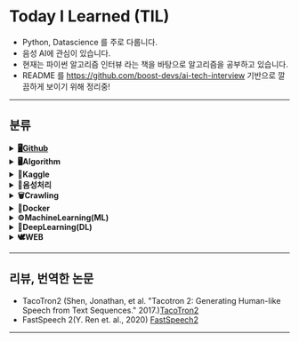 # Today I Learned (TIL)
+ Python, Datascience 를 주로 다룹니다.
+ 음성 AI에 관심이 있습니다.
+ 현재는 파이썬 알고리즘 인터뷰 라는 책을 바탕으로 알고리즘을 공부하고 있습니다.
+ README 를 https://github.com/boost-devs/ai-tech-interview 기반으로 깔끔하게 보이기 위해 정리중! 
-----------------------------
## 분류

<details>
<summary><a href="./WEB/GitTutorial.md"><strong>🖥️Github</strong></a></summary>

- Github 에 관한 튜토리얼

</details>


<details>
<summary><strong>🖥️Algorithm</strong></summary>

- LeetCode
    - 그래프
    - 문자열조작
    - 배열
    - 스택, 큐
    - 연결리스트
    - 이진검색
    - 정렬
    - 최단경로
    - 트리
    - 힙
- Programmers
- SWACADEMY
- 구름

</details>

<details>
<summary><strong>🦢Kaggle</strong></summary>

- Predict Future Sales

- Titanic Tutorial



</details>


<details>
<summary><strong>🎵음성처리</strong></summary>

- 음성인식

- 음성합성

- 화자분리

- TacoTron2

- WaveGlow

- WaveNet

- TTS구현하기프로젝트 프로토타입


</details>

<details>
<summary><strong>🗑️Crawling</strong></summary>

- 벅스뮤직 크롤링
- 네이버무비 크롤링

</details>


<details>
<summary><strong> 🐳Docker</strong></summary>

- Docker 개요

- DockerHub
- DockerFile
- Flask
- DockerCompose

</details>


<details>
<summary><strong> ⚙️MachineLearning(ML)</strong></summary>

- LinearRegression
- Regularization
- MultiLinearRegression
- LogisticRegression
- 성능측정
- PreProcessing
- SVM
- PCA
- KNN
- Decision Tree
- Bagging
- Boosting
- Grouping
    - timeseries

</details>
 
<details>
<summary><strong> 🩻DeepLearning(DL)</strong></summary>

- Project Desktop Doctor 프로토타입
- Pytorch
- CNN
    - FCN
    - MNIST 실습
    - Object Detection 실습
- RNN
    - LSTM
    - 네이버영화 관객수 예측 실습
- AutoEncoder
- GAN
    - MNIST
- BigDataCertification(빅데이터분석기사)

</details>

<details>
<summary><strong> 🕊️WEB</strong></summary>

- HTML
- CSS
- 차병원 실습
- Django

</details>

-------------------------------
## 리뷰, 번역한 논문
- TacoTron2 (Shen, Jonathan, et al. "Tacotron 2: Generating Human-like Speech from Text Sequences." 2017.)[TacoTron2](https://lookuptothesky.tistory.com/entry/TACOTRON2-%EB%85%BC%EB%AC%B8-%EB%A6%AC%EB%B7%B0)
- FastSpeech 2(Y. Ren et. al., 2020) [FastSpeech2](https://lookuptothesky.tistory.com/entry/FastSpeech2-%EB%85%BC%EB%AC%B8%EB%A6%AC%EB%B7%B0)

-------------------------------------------------------------------


